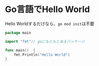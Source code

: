 # Go言語でHello World

Hello Worldするだけなら、`go mod init`は不要

```go
package main

import "fmt"// goにもともとあるパッケージ

func main()  {
	fmt.Println("Hello World")
}
```